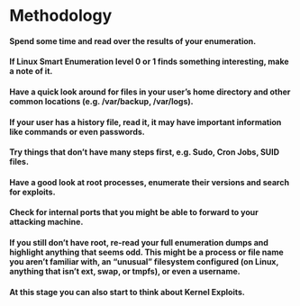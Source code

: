 # Methodology

#### Spend some time and read over the results of your enumeration.

#### If Linux Smart Enumeration level 0 or 1 finds something interesting, make a note of it.

#### Have a quick look around for files in your user’s home directory and other common locations \(e.g. /var/backup, /var/logs\).

#### If your user has a history file, read it, it may have important information like commands or even passwords.

#### Try things that don’t have many steps first, e.g. Sudo, Cron Jobs, SUID files.

#### Have a good look at root processes, enumerate their versions and search for exploits.

#### Check for internal ports that you might be able to forward to your attacking machine.

#### If you still don’t have root, re-read your full enumeration dumps and highlight anything that seems odd. This might be a process or file name you aren’t familiar with, an “unusual” filesystem configured \(on Linux, anything that isn’t ext, swap, or tmpfs\), or even a username.

#### At this stage you can also start to think about Kernel Exploits.

